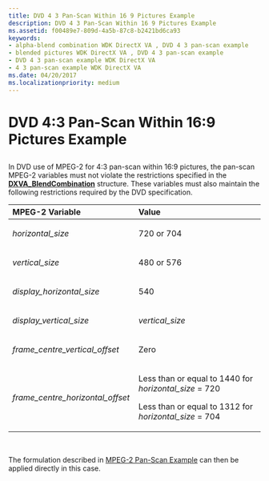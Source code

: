 ```yaml
---
title: DVD 4 3 Pan-Scan Within 16 9 Pictures Example
description: DVD 4 3 Pan-Scan Within 16 9 Pictures Example
ms.assetid: f00489e7-809d-4a5b-87c8-b2421bd6ca93
keywords:
- alpha-blend combination WDK DirectX VA , DVD 4 3 pan-scan example
- blended pictures WDK DirectX VA , DVD 4 3 pan-scan example
- DVD 4 3 pan-scan example WDK DirectX VA
- 4 3 pan-scan example WDK DirectX VA
ms.date: 04/20/2017
ms.localizationpriority: medium
---
```


# DVD 4:3 Pan-Scan Within 16:9 Pictures Example


## <span id="ddk_dvd_4_3_pan_scan_within_16_9_pictures_example_gg"></span><span id="DDK_DVD_4_3_PAN_SCAN_WITHIN_16_9_PICTURES_EXAMPLE_GG"></span>


In DVD use of MPEG-2 for 4:3 pan-scan within 16:9 pictures, the pan-scan MPEG-2 variables must not violate the restrictions specified in the [**DXVA\_BlendCombination**](https://msdn.microsoft.com/library/windows/hardware/ff563120) structure. These variables must also maintain the following restrictions required by the DVD specification.

<table>
<colgroup>
<col width="50%" />
<col width="50%" />
</colgroup>
<thead>
<tr class="header">
<th align="left">MPEG-2 Variable</th>
<th align="left">Value</th>
</tr>
</thead>
<tbody>
<tr class="odd">
<td align="left"><p><em>horizontal_size</em></p></td>
<td align="left"><p>720 or 704</p></td>
</tr>
<tr class="even">
<td align="left"><p><em>vertical_size</em></p></td>
<td align="left"><p>480 or 576</p></td>
</tr>
<tr class="odd">
<td align="left"><p><em>display_horizontal_size</em></p></td>
<td align="left"><p>540</p></td>
</tr>
<tr class="even">
<td align="left"><p><em>display_vertical_size</em></p></td>
<td align="left"><p><em>vertical_size</em></p></td>
</tr>
<tr class="odd">
<td align="left"><p><em>frame_centre_vertical_offset</em></p></td>
<td align="left"><p>Zero</p></td>
</tr>
<tr class="even">
<td align="left"><p><em>frame_centre_horizontal_offset</em></p></td>
<td align="left"><p>Less than or equal to 1440 for <em>horizontal_size</em> = 720</p>
<p>Less than or equal to 1312 for <em>horizontal_size</em> = 704</p></td>
</tr>
</tbody>
</table>

 

The formulation described in [MPEG-2 Pan-Scan Example](mpeg-2-pan-scan-example.md) can then be applied directly in this case.

 

 





